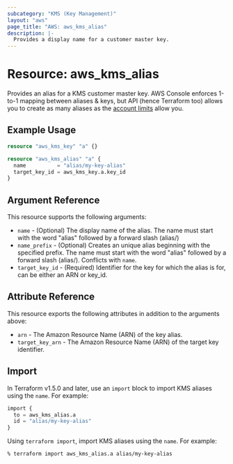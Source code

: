 ```yaml
---
subcategory: "KMS (Key Management)"
layout: "aws"
page_title: "AWS: aws_kms_alias"
description: |-
  Provides a display name for a customer master key.
---
```


# Resource: aws_kms_alias

Provides an alias for a KMS customer master key. AWS Console enforces 1-to-1 mapping between aliases & keys,
but API (hence Terraform too) allows you to create as many aliases as
the [account limits](http://docs.aws.amazon.com/kms/latest/developerguide/limits.html) allow you.

## Example Usage

```terraform
resource "aws_kms_key" "a" {}

resource "aws_kms_alias" "a" {
  name          = "alias/my-key-alias"
  target_key_id = aws_kms_key.a.key_id
}
```

## Argument Reference

This resource supports the following arguments:

* `name` - (Optional) The display name of the alias. The name must start with the word "alias" followed by a forward slash (alias/)
* `name_prefix` - (Optional) Creates an unique alias beginning with the specified prefix.
The name must start with the word "alias" followed by a forward slash (alias/).  Conflicts with `name`.
* `target_key_id` - (Required) Identifier for the key for which the alias is for, can be either an ARN or key_id.

## Attribute Reference

This resource exports the following attributes in addition to the arguments above:

* `arn` - The Amazon Resource Name (ARN) of the key alias.
* `target_key_arn` - The Amazon Resource Name (ARN) of the target key identifier.

## Import

In Terraform v1.5.0 and later, use an `import` block to import KMS aliases using the `name`. For example:

```terraform
import {
  to = aws_kms_alias.a
  id = "alias/my-key-alias"
}
```

Using `terraform import`, import KMS aliases using the `name`. For example:

```console
% terraform import aws_kms_alias.a alias/my-key-alias
```
